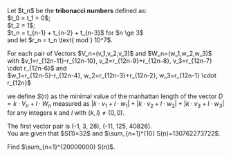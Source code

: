 <p>
Let $t_n$ be the <b>tribonacci numbers</b> defined as:<br />
$t_0 = t_1 = 0$;<br />
$t_2 = 1$;<br />
$t_n = t_{n-1} + t_{n-2} + t_{n-3}$ for $n \ge 3$<br />
and let $r_n = t_n \text{ mod } 10^7$.
</p>
<p>
For each pair of Vectors $V_n=(v_1,v_2,v_3)$ and $W_n=(w_1,w_2,w_3)$ with $v_1=r_{12n-11}-r_{12n-10}, v_2=r_{12n-9}+r_{12n-8}, v_3=r_{12n-7} \cdot r_{12n-6}$  and <br /> $w_1=r_{12n-5}-r_{12n-4}, w_2=r_{12n-3}+r_{12n-2}, w_3=r_{12n-1} \cdot r_{12n}$
<br />

we define $S(n)$ as the minimal value of the manhattan length of the vector $D=k \cdot V_n+l \cdot W_n$ measured as $|k \cdot v_1+l \cdot w_1|+|k \cdot v_2+l \cdot w_2|+|k \cdot v_3+l \cdot w_3|$
 for any integers $k$ and $l$ with $(k,l)\neq (0,0)$.
</p><p>
The first vector pair  is (-1, 3, 28), (-11, 125, 40826).<br />
You are given that $S(1)=32$ and $\sum_{n=1}^{10} S(n)=130762273722$.
</p>
<p>
Find $\sum_{n=1}^{20000000} S(n)$.
</p>

